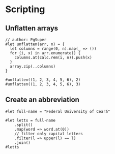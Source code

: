# Scripting

## Unflatten arrays

```typ
// author: PgSuper
#let unflatten(arr, n) = {
  let columns = range(0, n).map(_ => ())
  for (i, x) in arr.enumerate() {
    columns.at(calc.rem(i, n)).push(x)
  }
  array.zip(..columns)
}

#unflatten((1, 2, 3, 4, 5, 6), 2)
#unflatten((1, 2, 3, 4, 5, 6), 3)
```

## Create an abbreviation

```typ
#let full-name = "Federal University of Ceará"

#let letts = full-name
    .split()
    .map(word => word.at(0))
    // filter only capital letters
    .filter(l => upper(l) == l)
    .join()
#letts
```
